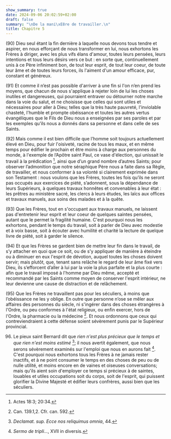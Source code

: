 ```yaml
---
show_summary: true
date: 2024-09-06 20:02:59+02:00
draft: false
summary: "\nDe la mani\xE8re de travailler.\n"
title: Chapitre 5
---
```





(90) Dieu seul étant la fin dernière à laquelle nous devons tous tendre et aspirer, en nous efforçant de nous transformer en lui, nous exhortons les Frères à diriger, avec les plus vifs élans d'amour, toutes leurs pensées, leurs intentions et tous leurs désirs vers ce but : en sorte que, continuellement unis à ce Père infiniment bon, de tout leur esprit, de tout leur coeur, de toute leur âme et de toutes leurs forces, ils l'aiment d'un amour efficace, pur, constant et généreux.

(91) Et comme il n’est pas possible d'arriver à une fin si l'on n’en prend les moyens, que chacun de nous s'applique à rejeter loin de lui les choses inutiles et dangereuses, qui pourraient entraver ou détourner notre marche dans la voie du salut, et ne choisisse que celles qui sont utiles et nécessaires pour aller à Dieu; telles que la très haute pauvreté, l'inviolable chasteté, l'humble et prompte obéissance et toutes les autres vertus évangéliques que le Fils de Dieu nous a enseignées par ses paroles et par les exemples qu’ils nous a donnés dans sa personne et dans celle de ses Saints.

(92) Mais comme il est bien difficile que l’homme soit toujours actuellement élevé en Dieu, pour fuir l'oisiveté, racine de tous les maux, et en même temps pour édifier le prochain et être moins à charge aux personnes du monde, à l'exemple de l’Apôtre saint Paul, ce vase d'élection, qui unissait le travail à la prédication [^1], ainsi que d’un grand nombre d’autres Saints; pour observer l’admonition que notre séraphique Père nous a faite dans sa Règle, de travailler, et nous conformer à sa volonté si clairement exprimée dans son Testament : nous voulons que les Frères, toutes les fois qu’ils ne seront pas occupés aux exercices de piété, s’adonnent, sous la dépendance de leurs Supérieurs, à quelques travaux honnêtes et convenables à leur état : les prêtres au ministère sacré, les clercs à leurs études, les laïcs aux offices et travaux manuels, aux soins des malades et à la quête.

[^1]: Actes 18:3; 20:34.

(93) Que les Frères, tout en s'occupant aux travaux manuels, ne laissent pas d'entretenir leur esprit et leur coeur de quelques saintes pensées, autant que le permet la fragilité humaine. C'est pourquoi nous les exhortons, pendant le temps du travail, soit à parler de Dieu avec modestie et à voix basse, soit à écouter avec humilité et charité la lecture de quelque livre de piété, soit à garder le silence.

(94) Et que les Frères se gardent bien de mettre leur fin dans le travail, de s’y attacher en quoi que ce soit, ou de s'y appliquer de manière à éteindre ou à diminuer en eux l'esprit de dévotion, auquel toutes les choses doivent servir; mais plutôt, que, tenant sans relâche le regard de leur âme fixé vers Dieu, ils s’efforcent d’aller à lui par la voie la plus parfaite et la plus courte : afin que le travail imposé à l'homme par Dieu même, accepté et recommandé par les Saints comme moyen de conserver l'esprit intérieur, ne leur devienne une cause de distraction et de relâchement.

(95) Que les Frères ne travaillent pas pour les séculiers, à moins que l’obéissance ne les y oblige. En outre que personne n’ose se mêler aux affaires des personnes du siècle, ni s'ingérer dans des choses étrangères à l'Ordre, ou peu conformes à l'état religieux, ou enfin exercer, hors de l'Ordre, la pharmacie ou la médecine [^2]. Et nous ordonnons que ceux qui contreviendraient à cette défense soient sévèrement punis par le Supérieur provincial.

96. Le pieux saint Bernard dit que *rien n'est plus précieux que le temps et que rien n'est moins estimé* [^3]; il nous avertit également, que nous serons sévèrement examinés sur l'emploi que nous en aurons fait [^4]. C'est pourquoi nous exhortons tous les Frères à ne jamais rester inactifs, et à ne point consumer le temps en des choses de peu ou de nulle utilité, et moins encore en de vaines et oiseuses conversations; mais qu'ils aient soin d'employer ce temps si précieux à de saintes, louables et utiles occupations soit du corps, soit de l'esprit, qui puissent glorifier la Divine Majesté et édifier leurs confrères, aussi bien que les séculiers.

[^2]: Can. 139.1,2. Cfr. can. 592.
[^3]: *Declamat. sup. Ecce nos reliquimus omnia*, 44.
[^4]: *Sermo de tripli...*, XVII in diversis. 


